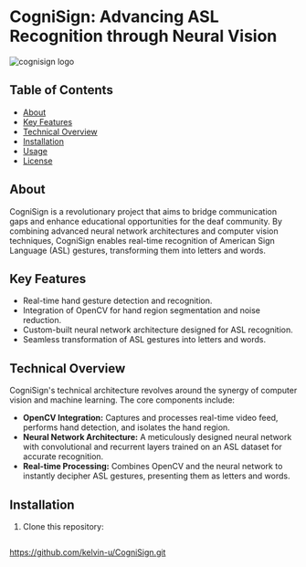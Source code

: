 # CogniSign: Advancing ASL Recognition through Neural Vision

![cognisign logo](https://github.com/Meko6701/CogniSign/assets/126201353/1049a1e6-48dc-4dd7-98c9-41615750b36a)




## Table of Contents

- [About](#about)
- [Key Features](#key-features)
- [Technical Overview](#technical-overview)
- [Installation](#installation)
- [Usage](#usage)
- [License](#license)

## About

CogniSign is a revolutionary project that aims to bridge communication gaps and enhance educational opportunities for the deaf community. By combining advanced neural network architectures and computer vision techniques, CogniSign enables real-time recognition of American Sign Language (ASL) gestures, transforming them into letters and words.

## Key Features

- Real-time hand gesture detection and recognition.
- Integration of OpenCV for hand region segmentation and noise reduction.
- Custom-built neural network architecture designed for ASL recognition.
- Seamless transformation of ASL gestures into letters and words.

## Technical Overview

CogniSign's technical architecture revolves around the synergy of computer vision and machine learning. The core components include:

- **OpenCV Integration:** Captures and processes real-time video feed, performs hand detection, and isolates the hand region.
- **Neural Network Architecture:** A meticulously designed neural network with convolutional and recurrent layers trained on an ASL dataset for accurate recognition.
- **Real-time Processing:** Combines OpenCV and the neural network to instantly decipher ASL gestures, presenting them as letters and words.

## Installation

1. Clone this repository:
   ```bash
  https://github.com/kelvin-u/CogniSign.git
